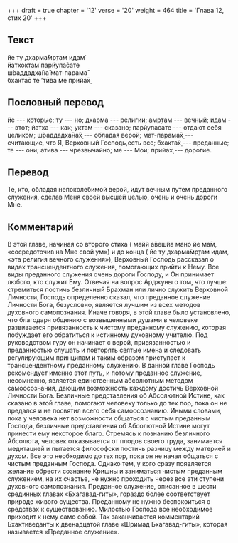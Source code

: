 +++
draft = true
chapter = '12'
verse = '20'
weight = 464
title = 'Глава 12, стих 20'
+++
## Текст

йе ту дхарма̄мр̣там идам̇  
йатхоктам̇ парйупа̄сате  
ш́раддадха̄на̄ мат-парама̄  
бхакта̄с те ’тӣва ме прийа̄х̣

## Пословный перевод

йе --- которые; ту --- но; дхарма --- религии; амр̣там --- вечный; идам
--- этот; йатха̄ --- как; уктам --- сказано; парйупа̄сате --- отдают себя
целиком; ш́раддадха̄на̄х̣ --- обладая верой; мат-парама̄х̣ --- считающие, что
Я, Верховный Господь,есть все; бхакта̄х̣ --- преданные; те --- они; атӣва
--- чрезвычайно; ме --- Мои; прийа̄х̣ --- дорогие.

## Перевод

Те, кто, обладая непоколебимой верой, идут вечным путем преданного
служения, сделав Меня своей высшей целью, очень и очень дороги Мне.

## Комментарий

В этой главе, начиная со второго стиха ( майй а̄веш́йа мано йе ма̄м,
«сосредоточив на Мне свой ум») и до конца ( йе ту дхарма̄мр̣там идам, «эта
религия вечного служения»), Верховный Господь рассказал о видах
трансцендентного служения, помогающих прийти к Нему. Все виды преданного
служения очень дороги Господу, и Он принимает любого, кто служит Ему.
Отвечая на вопрос Арджуны о том, что лучше: стремиться постичь безличный
Брахман или лично служить Верховной Личности, Господь определенно
сказал, что преданное служение Личности Бога, безусловно, является
лучшим из всех методов духовного самопознания. Иначе говоря, в этой
главе было установлено, что благодаря общению с возвышенными душами в
человеке развивается привязанность к чистому преданному служению,
которая побуждает его обратиться к истинному духовному учителю. Под
руководством гуру он начинает с верой, привязанностью и преданностью
слушать и повторять святые имена и следовать регулирующим принципам и
таким образом приступает к трансцендентному преданному служению. В
данной главе Господь рекомендует именно этот путь, и потому преданное
служение, несомненно, является единственным абсолютным методом
самоосознания, дающим возможность каждому достичь Верховной Личности
Бога. Безличные представления об Абсолютной Истине, как сказано в этой
главе, помогают человеку только до тех пор, пока он не предался и не
посвятил всего себя самоосознанию. Иными словами, пока у человека нет
возможности общаться с чистым преданным Господа, безличные представления
об Абсолютной Истине могут принести ему некоторое благо. Стремясь к
познанию безличного Абсолюта, человек отказывается от плодов своего
труда, занимается медитацией и пытается философски постичь разницу между
материей и духом. Все это необходимо до тех пор, пока он не начал
общаться с чистым преданным Господа. Однако тем, у кого сразу появляется
желание обрести сознание Кришны и заниматься чистым преданным служением,
на их счастье, не нужно проходить через все эти ступени духовного
самопознания. Преданное служение, описанное в шести срединных главах
«Бхагавад-гиты», гораздо более соответствует природе живого существа.
Преданному не нужно беспокоиться о средствах к существованию. Милостью
Господа все необходимое приходит к нему само собой. Так заканчивается
комментарий Бхактиведанты к двенадцатой главе «Шримад Бхагавад-гиты»,
которая называется «Преданное служение».
